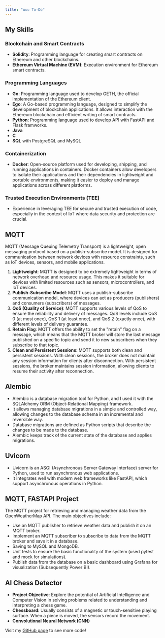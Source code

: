 ```yaml
---
title: "uuu To-Do"
---
```

## My Skills

### Blockchain and Smart Contracts
- **Solidity**: Programming language for creating smart contracts on Ethereum and other blockchains.
- **Ethereum Virtual Machine (EVM)**: Execution environment for Ethereum smart contracts.

### Programming Languages
- **Go**: Programming language used to develop GETH, the official implementation of the Ethereum client.
- **Ego**: A Go-based programming language, designed to simplify the development of blockchain applications. It allows interaction with the Ethereum blockchain and efficient writing of smart contracts.
- **Python**: Programming language used to develop API with FastAPI and Flask framworks.
- **Java**
- **C**
- **SQL** with PostgreSQL and MySQL

### Containerization
- **Docker**: Open-source platform used for developing, shipping, and running applications in containers. Docker containers allow developers to isolate their applications and their dependencies in lightweight and portable environments, making it easier to deploy and manage applications across different platforms.

### Trusted Execution Environments (TEE)
- Experience in leveraging TEE for secure and trusted execution of code, especially in the context of IoT where data security and protection are crucial.
## MQTT
MQTT (Message Queuing Telemetry Transport) is a lightweight, open messaging protocol based on a publish-subscribe model. It is designed for communication between network devices with resource constraints, such as IoT devices, sensors, and mobile applications.

1. **Lightweight**: MQTT is designed to be extremely lightweight in terms of network overhead and resource usage. This makes it suitable for devices with limited resources such as sensors, microcontrollers, and IoT devices.
2. **Publish-Subscribe Model**: MQTT uses a publish-subscribe communication model, where devices can act as producers (publishers) and consumers (subscribers) of messages.
3. **QoS (Quality of Service)**: MQTT supports various levels of QoS to ensure the reliability and delivery of messages. QoS levels include QoS 0 (at most once), QoS 1 (at least once), and QoS 2 (exactly once), with different levels of delivery guarantee.
4. **Retain Flag**: MQTT offers the ability to set the "retain" flag on a message, which means that the MQTT broker will store the last message published on a specific topic and send it to new subscribers when they subscribe to that topic.
5. **Clean and Persistent Sessions**: MQTT supports both clean and persistent sessions. With clean sessions, the broker does not maintain any session information for clients after disconnection. With persistent sessions, the broker maintains session information, allowing clients to resume their activity after reconnection.

## Alembic
- Alembic is a database migration tool for Python, and I used it with the SQLAlchemy ORM (Object-Relational Mapping) framework.
- It allows managing database migrations in a simple and controlled way, allowing changes to the database schema in an incremental and reversible way.
- Database migrations are defined as Python scripts that describe the changes to be made to the database.
- Alembic keeps track of the current state of the database and applies migrations.

## Uvicorn
- Uvicorn is an ASGI (Asynchronous Server Gateway Interface) server for Python, used to run asynchronous web applications.
- It integrates well with modern web frameworks like FastAPI, which support asynchronous operations in Python.

## MQTT, FASTAPI Project
The MQTT project for retrieving and managing weather data from the OpenWeatherMap API. The main objectives include:

- Use an MQTT publisher to retrieve weather data and publish it on an MQTT broker.
- Implement an MQTT subscriber to subscribe to data from the MQTT broker and save it in a database.
- Saving to MySQL and MongoDB.
- Unit tests to ensure the basic functionality of the system (used pytest and mock for simulations).
- Publish data from the database on a basic dashboard using Grafana for visualization (Subsequently Power BI).

## AI Chess Detector
- **Project Objective**: Explore the potential of Artificial Intelligence and Computer Vision in solving problems related to understanding and interpreting a chess game.
- **Chessboard**: Usually consists of a magnetic or touch-sensitive playing surface. When a piece is moved, the sensors record the movement.
- **Convolutional Neural Network (CNN)**

Visit my [GitHub page](https://github.com/0ri0nRo) to see more code!

